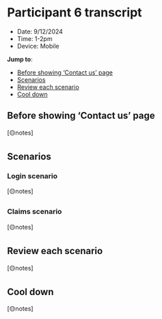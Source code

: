 # Participant 6 transcript
- Date: 9/12/2024
- Time: 1-2pm
- Device: Mobile

**Jump to**: 
- [Before showing ‘Contact us’ page](#before-showing-contact-us-page)
- [Scenarios](#scenarios)
- [Review each scenario](#review-each-scenario)
- [Cool down](#cool-down)

## Before showing ‘Contact us’ page
[🟡notes]

## Scenarios
### Login scenario
[🟡notes]
### Claims scenario
[🟡notes]

## Review each scenario
[🟡notes]

## Cool down
[🟡notes]
